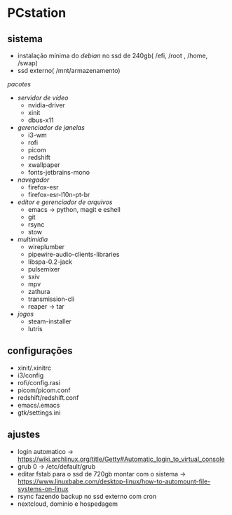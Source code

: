 # PCstation

## sistema
- instalação mínima do *debian* no ssd de 240gb( /efi, /root , /home, /swap)
- ssd externo( /mnt/armazenamento)

*pacotes*
- *servidor de vídeo*
  - nvidia-driver
  - xinit
  - dbus-x11
- *gerenciador de janelas*
  - i3-wm
  - rofi
  - picom
  - redshift
  - xwallpaper
  - fonts-jetbrains-mono
- *navegador*
  - firefox-esr
  - firefox-esr-l10n-pt-br
- *editor e gerenciador de arquivos*
  - emacs -> python, magit e eshell
  - git
  - rsync
  - stow
- *multimídia*
  - wireplumber
  - pipewire-audio-clients-libraries
  - libspa-0.2-jack
  - pulsemixer
  - sxiv
  - mpv
  - zathura
  - transmission-cli
  - reaper -> tar
- *jogos*
  - steam-installer
  - lutris
  
## configurações
- xinit/.xinitrc
- i3/config
- rofi/config.rasi
- picom/picom.conf
- redshift/redshift.conf
- emacs/.emacs
- gtk/settings.ini

## ajustes
- login automatico -> https://wiki.archlinux.org/title/Getty#Automatic_login_to_virtual_console
- grub 0 -> /etc/default/grub
- editar fstab para o ssd de 720gb montar com o sistema -> https://www.linuxbabe.com/desktop-linux/how-to-automount-file-systems-on-linux
- rsync fazendo backup no ssd externo com cron
- nextcloud, dominio e hospedagem

